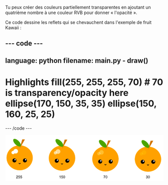 Tu peux créer des couleurs partiellement transparentes en ajoutant un quatrième nombre à une couleur RVB pour donner « l'opacité ».

Ce code dessine les reflets qui se chevauchent dans l'exemple de fruit Kawaii :

--- code ---
---
language: python
filename: main.py - draw()
---

  # Highlights fill(255, 255, 255, 70) # 70 is transparency/opacity here ellipse(170, 150, 35, 35) ellipse(150, 160, 25, 25)

--- /code ---

![image de fruits kawaii avec des reflets à différentes opacités : 30, 70, 150, 255. 30 is less opaque and 255 is fully opaque](images/opacity.png)

